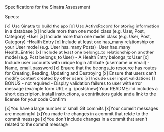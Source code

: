Specifications for the Sinatra Assessment

Specs:

 [x] Use Sinatra to build the app
 [x] Use ActiveRecord for storing information in a database
 [x] Include more than one model class (e.g. User, Post, Category)
      -User
 [x] Include more than one model class (e.g. User, Post, Category)
      -Health Entry
 [x] Include at least one has_many relationship on your User model (e.g. User has_many Posts)
    -User has_many Health_Entries
 [x] Include at least one belongs_to relationship on another model (e.g. Post belongs_to User)
    - A Health Entry belongs_to User
 [x] Include user accounts with unique login attribute (username or email)
    - Name, email, password
 [x] Ensure that the belongs_to resource has routes for Creating, Reading, Updating and Destroying
 [x] Ensure that users can't modify content created by other users
 [x] Include user input validations
 [] BONUS - not required - Display validation failures to user with error message (example form URL e.g. /posts/new)
 Your README.md includes a short description, install instructions, a contributors guide and a link to the license for your code
Confirm

 [x]You have a large number of small Git commits
 [x]Your commit messages are meaningful
 [x]You made the changes in a commit that relate to the commit message
 [x]You don't include changes in a commit that aren't related to the commit message